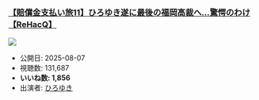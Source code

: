 ### [【賠償金支払い旅11】ひろゆき遂に最後の福岡高裁へ…驚愕のわけ【ReHacQ】](https://www.youtube.com/watch?v=CSN2MQ_ZHUY)
[![](https://img.youtube.com/vi/CSN2MQ_ZHUY/hqdefault.jpg)](https://www.youtube.com/watch?v=CSN2MQ_ZHUY)
-   公開日: 2025-08-07
-   視聴数: 131,687
-   **いいね数: 1,856**
-   出演者: [ひろゆき](/rehacq_fan/people/ひろゆき "wikilink")
